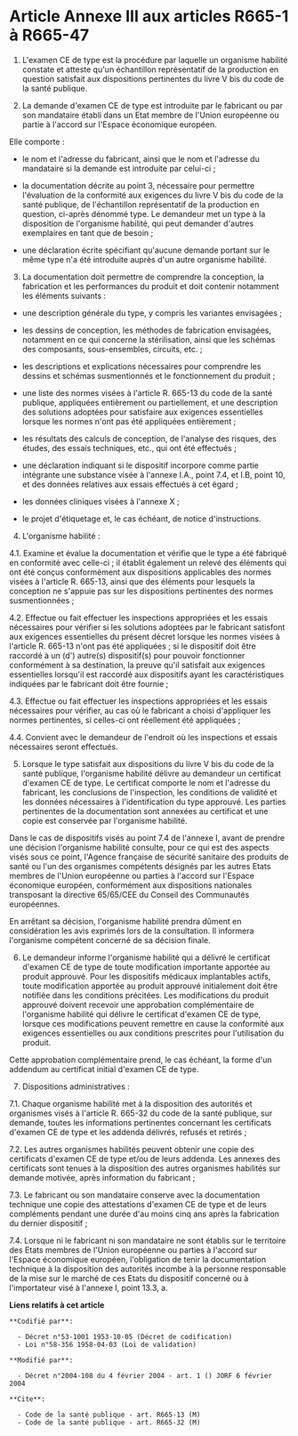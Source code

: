 # Article Annexe III aux articles R665-1 à R665-47

1. L'examen CE de type est la procédure par laquelle un organisme habilité constate et atteste qu'un échantillon
représentatif de la production en question satisfait aux dispositions pertinentes du livre V bis du code de la santé
publique.

2. La demande d'examen CE de type est introduite par le fabricant ou par son mandataire établi dans un Etat membre de l'Union
européenne ou partie à l'accord sur l'Espace économique européen.

Elle comporte :

- le nom et l'adresse du fabricant, ainsi que le nom et l'adresse du mandataire si la demande est introduite par celui-ci ;

- la documentation décrite au point 3, nécessaire pour permettre l'évaluation de la conformité aux exigences du livre V bis
du code de la santé publique, de l'échantillon représentatif de la production en question, ci-après dénommé type. Le
demandeur met un type à la disposition de l'organisme habilité, qui peut demander d'autres exemplaires en tant que de
besoin ;

- une déclaration écrite spécifiant qu'aucune demande portant sur le même type n'a été introduite auprès d'un autre organisme
habilité.

3. La documentation doit permettre de comprendre la conception, la fabrication et les performances du produit et doit
contenir notamment les éléments suivants :

- une description générale du type, y compris les variantes envisagées ;

- les dessins de conception, les méthodes de fabrication envisagées, notamment en ce qui concerne la stérilisation, ainsi que
les schémas des composants, sous-ensembles, circuits, etc. ;

- les descriptions et explications nécessaires pour comprendre les dessins et schémas susmentionnés et le fonctionnement du
produit ;

- une liste des normes visées à l'article R. 665-13 du code de la santé publique, appliquées entièrement ou partiellement, et
une description des solutions adoptées pour satisfaire aux exigences essentielles lorsque les normes n'ont pas été appliquées
entièrement ;

- les résultats des calculs de conception, de l'analyse des risques, des études, des essais techniques, etc., qui ont été
effectués ;

- une déclaration indiquant si le dispositif incorpore comme partie intégrante une substance visée à l'annexe I.A., point
7.4, et I.B, point 10, et des données relatives aux essais effectués à cet égard ;

- les données cliniques visées à l'annexe X ;

- le projet d'étiquetage et, le cas échéant, de notice d'instructions.

4. L'organisme habilité :

4.1. Examine et évalue la documentation et vérifie que le type a été fabriqué en conformité avec celle-ci ; il établit
également un relevé des éléments qui ont été conçus conformément aux dispositions applicables des normes visées à l'article
R. 665-13, ainsi que des éléments pour lesquels la conception ne s'appuie pas sur les dispositions pertinentes des normes
susmentionnées ;

4.2. Effectue ou fait effectuer les inspections appropriées et les essais nécessaires pour vérifier si les solutions adoptées
par le fabricant satisfont aux exigences essentielles du présent décret lorsque les normes visées à l'article R. 665-13 n'ont
pas été appliquées ; si le dispositif doit être raccordé à un (d') autre(s) dispositif(s) pour pouvoir fonctionner
conformément à sa destination, la preuve qu'il satisfait aux exigences essentielles lorsqu'il est raccordé aux dispositifs
ayant les caractéristiques indiquées par le fabricant doit être fournie ;

4.3. Effectue ou fait effectuer les inspections appropriées et les essais nécessaires pour vérifier, au cas où le fabricant a
choisi d'appliquer les normes pertinentes, si celles-ci ont réellement été appliquées ;

4.4. Convient avec le demandeur de l'endroit où les inspections et essais nécessaires seront effectués.

5. Lorsque le type satisfait aux dispositions du livre V bis du code de la santé publique, l'organisme habilité délivre au
demandeur un certificat d'examen CE de type. Le certificat comporte le nom et l'adresse du fabricant, les conclusions de
l'inspection, les conditions de validité et les données nécessaires à l'identification du type approuvé. Les parties
pertinentes de la documentation sont annexées au certificat et une copie est conservée par l'organisme habilité.

Dans le cas de dispositifs visés au point 7.4 de l'annexe I, avant de prendre une décision l'organisme habilité consulte,
pour ce qui est des aspects visés sous ce point, l'Agence française de sécurité sanitaire des produits de santé ou l'un des
organismes compétents désignés par les autres Etats membres de l'Union européenne ou parties à l'accord sur l'Espace
économique européen, conformément aux dispositions nationales transposant la directive 65/65/CEE du Conseil des Communautés
européennes.

En arrêtant sa décision, l'organisme habilité prendra dûment en considération les avis exprimés lors de la consultation. Il
informera l'organisme compétent concerné de sa décision finale.

6. Le demandeur informe l'organisme habilité qui a délivré le certificat d'examen CE de type de toute modification importante
apportée au produit approuvé. Pour les dispositifs médicaux implantables actifs, toute modification apportée au produit
approuvé initialement doit être notifiée dans les conditions précitées. Les modifications du produit approuvé doivent
recevoir une approbation complémentaire de l'organisme habilité qui délivre le certificat d'examen CE de type, lorsque ces
modifications peuvent remettre en cause la conformité aux exigences essentielles ou aux conditions prescrites pour
l'utilisation du produit.

Cette approbation complémentaire prend, le cas échéant, la forme d'un addendum au certificat initial d'examen CE de type.

7. Dispositions administratives :

7.1. Chaque organisme habilité met à la disposition des autorités et organismes visés à l'article R. 665-32 du code de la
santé publique, sur demande, toutes les informations pertinentes concernant les certificats d'examen CE de type et les
addenda délivrés, refusés et retirés ;

7.2. Les autres organismes habilités peuvent obtenir une copie des certificats d'examen CE de type et/ou de leurs addenda.
Les annexes des certificats sont tenues à la disposition des autres organismes habilités sur demande motivée, après
information du fabricant ;

7.3. Le fabricant ou son mandataire conserve avec la documentation technique une copie des attestations d'examen CE de type
et de leurs compléments pendant une durée d'au moins cinq ans après la fabrication du dernier dispositif ;

7.4. Lorsque ni le fabricant ni son mandataire ne sont établis sur le territoire des Etats membres de l'Union européenne ou
parties à l'accord sur l'Espace économique européen, l'obligation de tenir la documentation technique à la disposition des
autorités incombe à la personne responsable de la mise sur le marché de ces Etats du dispositif concerné ou à l'importateur
visé à l'annexe I, point 13.3, a.

**Liens relatifs à cet article**

	**Codifié par**:

	  - Décret n°53-1001 1953-10-05 (Décret de codification)
	  - Loi n°58-356 1958-04-03 (Loi de validation)

	**Modifié par**:

	  - Décret n°2004-108 du 4 février 2004 - art. 1 () JORF 6 février 2004

	**Cite**:

	  - Code de la santé publique - art. R665-13 (M)
	  - Code de la santé publique - art. R665-32 (M)
